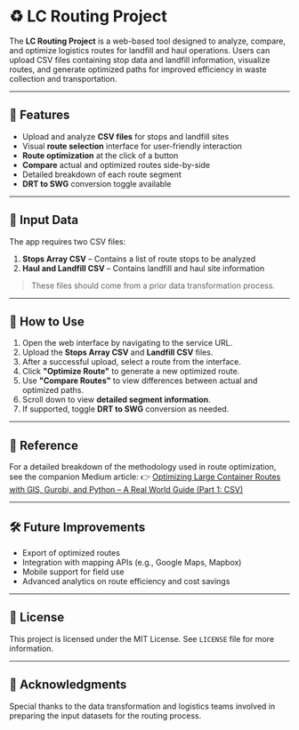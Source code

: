 # ♻️ LC Routing Project

The **LC Routing Project** is a web-based tool designed to analyze, compare, and optimize logistics routes for landfill and haul operations. Users can upload CSV files containing stop data and landfill information, visualize routes, and generate optimized paths for improved efficiency in waste collection and transportation.

---

## 🚀 Features

* Upload and analyze **CSV files** for stops and landfill sites
* Visual **route selection** interface for user-friendly interaction
* **Route optimization** at the click of a button
* **Compare** actual and optimized routes side-by-side
* Detailed breakdown of each route segment
* **DRT to SWG** conversion toggle available

---

## 📂 Input Data

The app requires two CSV files:

1. **Stops Array CSV** – Contains a list of route stops to be analyzed
2. **Haul and Landfill CSV** – Contains landfill and haul site information

> These files should come from a prior data transformation process.

---

## 🧭 How to Use

1. Open the web interface by navigating to the service URL.
2. Upload the **Stops Array CSV** and **Landfill CSV** files.
3. After a successful upload, select a route from the interface.
4. Click **"Optimize Route"** to generate a new optimized route.
5. Use **"Compare Routes"** to view differences between actual and optimized paths.
6. Scroll down to view **detailed segment information**.
7. If supported, toggle **DRT to SWG** conversion as needed.

---

## 📖 Reference

For a detailed breakdown of the methodology used in route optimization, see the companion Medium article:
👉 [Optimizing Large Container Routes with GIS, Gurobi, and Python – A Real World Guide (Part 1: CSV)](https://medium.com/@zying_ai/optimizing-large-container-routes-with-gis-gurobi-and-python-a-real-world-guide-part-1-csv-6357ea0ccd91)

---

## 🛠 Future Improvements

* Export of optimized routes
* Integration with mapping APIs (e.g., Google Maps, Mapbox)
* Mobile support for field use
* Advanced analytics on route efficiency and cost savings

---

## 📜 License

This project is licensed under the MIT License. See `LICENSE` file for more information.

---

## 🤝 Acknowledgments

Special thanks to the data transformation and logistics teams involved in preparing the input datasets for the routing process.
